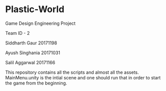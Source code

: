 # Plastic-World
Game Design Engineering Project

Team ID - 2

Siddharth Gaur 20171198

Ayush Singhania 20171031

Salil Aggarwal 20171166

This repository contains all the scripts and almost all the assets. 
MainMenu.unity is the intial scene and one should run that in order to start the game from the beginning.
